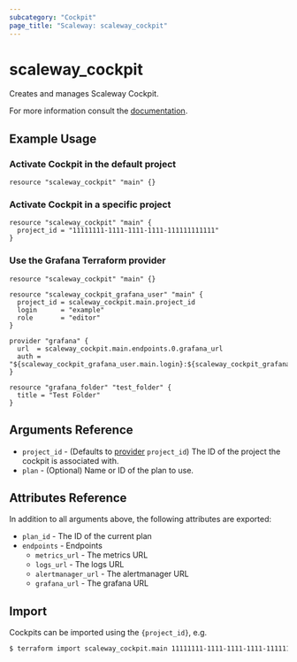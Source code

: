 ```yaml
---
subcategory: "Cockpit"
page_title: "Scaleway: scaleway_cockpit"
---
```


# scaleway_cockpit

Creates and manages Scaleway Cockpit.

For more information consult the [documentation](https://www.scaleway.com/en/docs/observability/cockpit/concepts/).

## Example Usage

### Activate Cockpit in the default project

```hcl
resource "scaleway_cockpit" "main" {}
```

### Activate Cockpit in a specific project

```hcl
resource "scaleway_cockpit" "main" {
  project_id = "11111111-1111-1111-1111-111111111111"
}
```

### Use the Grafana Terraform provider

```hcl
resource "scaleway_cockpit" "main" {}

resource "scaleway_cockpit_grafana_user" "main" {
  project_id = scaleway_cockpit.main.project_id
  login      = "example"
  role       = "editor"
}

provider "grafana" {
  url  = scaleway_cockpit.main.endpoints.0.grafana_url
  auth = "${scaleway_cockpit_grafana_user.main.login}:${scaleway_cockpit_grafana_user.main.password}"
}

resource "grafana_folder" "test_folder" {
  title = "Test Folder"
}
```

## Arguments Reference

- `project_id` - (Defaults to [provider](../index.md#project_id) `project_id`) The ID of the project the cockpit is associated with.
- `plan` - (Optional) Name or ID of the plan to use.


## Attributes Reference

In addition to all arguments above, the following attributes are exported:

- `plan_id` - The ID of the current plan
- `endpoints` - Endpoints
    - `metrics_url` - The metrics URL
    - `logs_url` - The logs URL
    - `alertmanager_url` - The alertmanager URL
    - `grafana_url` - The grafana URL


## Import

Cockpits can be imported using the `{project_id}`, e.g.

```bash
$ terraform import scaleway_cockpit.main 11111111-1111-1111-1111-111111111111
```
